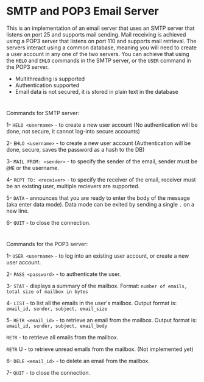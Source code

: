 # SMTP and POP3 Email Server

This is an implementation of an email server that uses an SMTP server that listens on port 25 and supports mail sending.
Mail receiving is achieved using a POP3 server that listens on port 110 and supports mail retrieval. The servers interact
using a common database, meaning you will need to create a user account in any one of the two servers. You can achieve that using
the `HELO` and `EHLO` commands in the SMTP server, or the `USER` command in the POP3 server.

- Multithreading is supported
- Authentication supported
- Email data is not secured, it is stored in plain text in the database
#
Commands for SMTP server:

1- `HELO <username>` - to create a new user account (No authentication will be done, not secure, it cannot log-into secure accounts)

2- `EHLO <username>` - to create a new user account (Authentication will be done, secure, saves the password as a hash to the DB)

3- `MAIL FROM: <sender>` - to specify the sender of the email, sender must be `@ME` or the username.

4- `RCPT TO: <receiver>` - to specify the receiver of the email, receiver must be an existing user, multiple recievers are supported.

5- `DATA` - announces that you are ready to enter the body of the message (aka enter data mode). Data mode can be exited by sending a single `.` on a new line.

6- `QUIT` - to close the connection.

#
Commands for the POP3 server:

1- `USER <username>` - to log into an existing user account, or create a new user account.

2- `PASS <password>` - to authenticate the user.

3- `STAT` - displays a summary of the mailbox. Format: `number of emails, total size of mailbox in bytes`

4- `LIST` - to list all the emails in the user's mailbox. Output format is: `email_id, sender, subject, email_size`

5- `RETR <email_id>` - to retrieve an email from the mailbox. Output format is: `email_id, sender, subject, email_body`

   `RETR` - to retrieve all emails from the mailbox.

   `RETR` U - to retrieve unread emails from the mailbox. (Not implemented yet)

6- `DELE <email_id>` - to delete an email from the mailbox.

7- `QUIT` - to close the connection.


